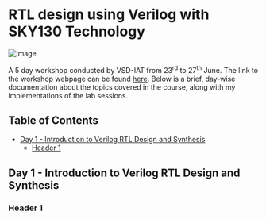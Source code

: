# RTL design using Verilog with SKY130 Technology

![image](https://user-images.githubusercontent.com/86364902/123115258-97472000-d45d-11eb-9e75-3c7cbf03881c.png)

A 5 day workshop conducted by VSD-IAT from 23<sup>rd</sup> to 27<sup>th</sup> June. The link to the workshop webpage can be found [here](https://www.vlsisystemdesign.com/rtl-design-using-verilog-with-sky130-technology/). Below is a brief, day-wise documentation about the topics covered in the course, along with my implementations of the lab sessions.

## Table of Contents

- [Day 1 - Introduction to Verilog RTL Design and Synthesis](#day-1---introduction-to-verilog-rtl-design-and-synthesis)
  * [Header 1](#header-1)

## Day 1 - Introduction to Verilog RTL Design and Synthesis

### Header 1
